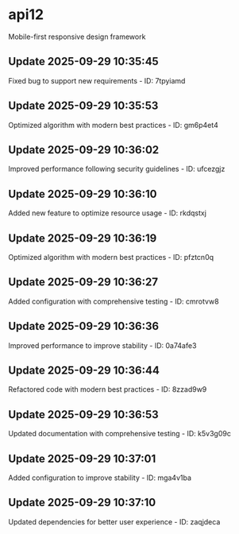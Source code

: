 # api12
Mobile-first responsive design framework

## Update 2025-09-29 10:35:45
Fixed bug to support new requirements - ID: 7tpyiamd


## Update 2025-09-29 10:35:53
Optimized algorithm with modern best practices - ID: gm6p4et4


## Update 2025-09-29 10:36:02
Improved performance following security guidelines - ID: ufcezgjz


## Update 2025-09-29 10:36:10
Added new feature to optimize resource usage - ID: rkdqstxj


## Update 2025-09-29 10:36:19
Optimized algorithm with modern best practices - ID: pfztcn0q


## Update 2025-09-29 10:36:27
Added configuration with comprehensive testing - ID: cmrotvw8


## Update 2025-09-29 10:36:36
Improved performance to improve stability - ID: 0a74afe3


## Update 2025-09-29 10:36:44
Refactored code with modern best practices - ID: 8zzad9w9


## Update 2025-09-29 10:36:53
Updated documentation with comprehensive testing - ID: k5v3g09c


## Update 2025-09-29 10:37:01
Added configuration to improve stability - ID: mga4v1ba


## Update 2025-09-29 10:37:10
Updated dependencies for better user experience - ID: zaqjdeca

